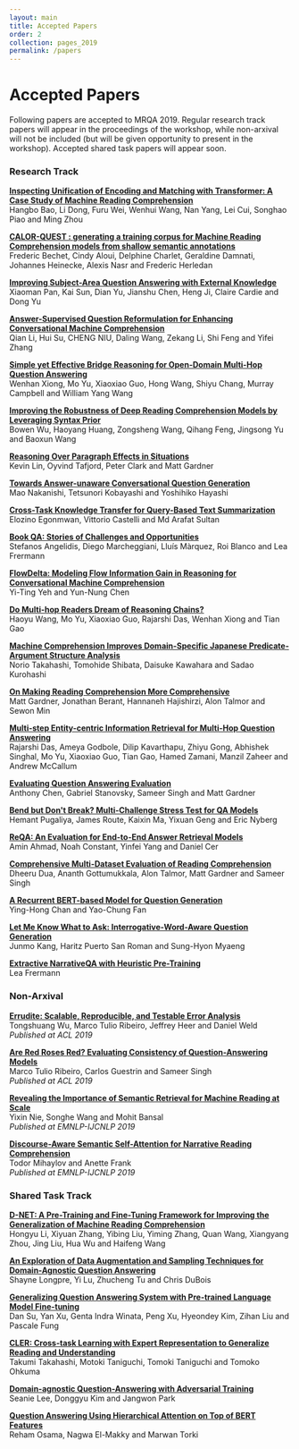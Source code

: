 ```yaml
---
layout: main
title: Accepted Papers
order: 2
collection: pages_2019
permalink: /papers
---
```

# Accepted Papers

Following papers are accepted to MRQA 2019.
Regular research track papers will appear in the proceedings of the workshop,
while non-arxival will not be included (but will be given opportunity to present in the workshop).
Accepted shared task papers will appear soon.

### Research Track

**[Inspecting Unification of Encoding and Matching with Transformer: A Case Study of Machine Reading Comprehension](/assets/papers/3_Paper.pdf)**<br>
Hangbo Bao, Li Dong, Furu Wei, Wenhui Wang, Nan Yang, Lei Cui, Songhao Piao and Ming Zhou


**[CALOR-QUEST : generating a training corpus for Machine Reading Comprehension models from shallow semantic annotations](/assets/papers/6_Paper.pdf)**<br>
Frederic Bechet, Cindy Aloui, Delphine Charlet, Geraldine Damnati, Johannes Heinecke, Alexis Nasr and Frederic Herledan


**[Improving Subject-Area Question Answering with External Knowledge](/assets/papers/14_Paper.pdf)**<br>
Xiaoman Pan, Kai Sun, Dian Yu, Jianshu Chen, Heng Ji, Claire Cardie and Dong Yu


**[Answer-Supervised Question Reformulation for Enhancing Conversational Machine Comprehension](/assets/papers/18_Paper.pdf)**<br>
Qian Li, Hui Su, CHENG NIU, Daling Wang, Zekang Li, Shi Feng and Yifei Zhang


**[Simple yet Effective Bridge Reasoning for Open-Domain Multi-Hop Question Answering](/assets/papers/19_Paper.pdf)**<br>
Wenhan Xiong, Mo Yu, Xiaoxiao Guo, Hong Wang, Shiyu Chang, Murray Campbell and William Yang Wang


**[Improving the Robustness of Deep Reading Comprehension Models by Leveraging Syntax Prior](/assets/papers/23_Paper.pdf)**<br>
Bowen Wu, Haoyang Huang, Zongsheng Wang, Qihang Feng, Jingsong Yu and Baoxun Wang


**[Reasoning Over Paragraph Effects in Situations](/assets/papers/25_Paper.pdf)**<br>
Kevin Lin, Oyvind Tafjord, Peter Clark and Matt Gardner


**[Towards Answer-unaware Conversational Question Generation](/assets/papers/26_Paper.pdf)**<br>
Mao Nakanishi, Tetsunori Kobayashi and Yoshihiko Hayashi


**[Cross-Task Knowledge Transfer for Query-Based Text Summarization](/assets/papers/28_Paper.pdf)**<br>
Elozino Egonmwan, Vittorio Castelli and Md Arafat Sultan


**[Book QA: Stories of Challenges and Opportunities](/assets/papers/29_Paper.pdf)**<br>
Stefanos Angelidis, Diego Marcheggiani, Lluís Màrquez, Roi Blanco and Lea Frermann


**[FlowDelta: Modeling Flow Information Gain in Reasoning for Conversational Machine Comprehension](/assets/papers/30_Paper.pdf)**<br>
Yi-Ting Yeh and Yun-Nung Chen


**[Do Multi-hop Readers Dream of Reasoning Chains?](/assets/papers/34_Paper.pdf)**<br>
Haoyu Wang, Mo Yu, Xiaoxiao Guo, Rajarshi Das, Wenhan Xiong and Tian Gao


**[Machine Comprehension Improves Domain-Specific Japanese Predicate-Argument Structure Analysis](/assets/papers/42_Paper.pdf)**<br>
Norio Takahashi, Tomohide Shibata, Daisuke Kawahara and Sadao Kurohashi


**[On Making Reading Comprehension More Comprehensive](/assets/papers/43_Paper.pdf)**<br>
Matt Gardner, Jonathan Berant, Hannaneh Hajishirzi, Alon Talmor and Sewon Min


**[Multi-step Entity-centric Information Retrieval for Multi-Hop Question Answering](/assets/papers/44_Paper.pdf)**<br>
Rajarshi Das, Ameya Godbole, Dilip Kavarthapu, Zhiyu Gong, Abhishek Singhal, Mo Yu, Xiaoxiao Guo, Tian Gao, Hamed Zamani, Manzil Zaheer and Andrew McCallum


**[Evaluating Question Answering Evaluation](/assets/papers/45_Paper.pdf)**<br>
Anthony Chen, Gabriel Stanovsky, Sameer Singh and Matt Gardner


**[Bend but Don't Break? Multi-Challenge Stress Test for QA Models](/assets/papers/46_Paper.pdf)**<br>
Hemant Pugaliya, James Route, Kaixin Ma, Yixuan Geng and Eric Nyberg


**[ReQA: An Evaluation for End-to-End Answer Retrieval Models](/assets/papers/47_Paper.pdf)**<br>
Amin Ahmad, Noah Constant, Yinfei Yang and Daniel Cer


**[Comprehensive Multi-Dataset Evaluation of Reading Comprehension](/assets/papers/48_Paper.pdf)**<br>
Dheeru Dua, Ananth Gottumukkala, Alon Talmor, Matt Gardner and Sameer Singh


**[A Recurrent BERT-based Model for Question Generation](/assets/papers/50_Paper.pdf)**<br>
Ying-Hong Chan and Yao-Chung Fan


**[Let Me Know What to Ask: Interrogative-Word-Aware Question Generation](/assets/papers/52_Paper.pdf)**<br>
Junmo Kang, Haritz Puerto San Roman and Sung-Hyon Myaeng


**[Extractive NarrativeQA with Heuristic Pre-Training](/assets/papers/59_Paper.pdf)**<br>
Lea Frermann


### Non-Arxival
**[Errudite: Scalable, Reproducible, and Testable Error Analysis](https://www.aclweb.org/anthology/P19-1073.pdf)**<br>
Tongshuang Wu, Marco Tulio Ribeiro, Jeffrey Heer and Daniel Weld<br>
*Published at ACL 2019*


**[Are Red Roses Red? Evaluating Consistency of Question-Answering Models](https://www.aclweb.org/anthology/P19-1621.pdf)**<br>
Marco Tulio Ribeiro, Carlos Guestrin and Sameer Singh<br>
*Published at ACL 2019*


**[Revealing the Importance of Semantic Retrieval for Machine Reading at Scale](https://arxiv.org/pdf/1909.08041.pdf)**<br>
Yixin Nie, Songhe Wang and Mohit Bansal<br>
*Published at EMNLP-IJCNLP 2019*



**[Discourse-Aware Semantic Self-Attention for Narrative Reading Comprehension](https://arxiv.org/pdf/1908.10721.pdf)**<br>
Todor Mihaylov and Anette Frank<br>
*Published at EMNLP-IJCNLP 2019*

### Shared Task Track
**[D-NET: A Pre-Training and Fine-Tuning Framework for Improving the Generalization of Machine Reading Comprehension](/assets/papers/64_Paper.pdf)**<br>
Hongyu Li, Xiyuan Zhang, Yibing Liu, Yiming Zhang, Quan Wang, Xiangyang Zhou, Jing Liu, Hua Wu and Haifeng Wang


**[An Exploration of Data Augmentation and Sampling Techniques for Domain-Agnostic Question Answering](/assets/papers/65_Paper.pdf)**<br>
Shayne Longpre, Yi Lu, Zhucheng Tu and Chris DuBois

**[Generalizing Question Answering System with Pre-trained Language Model Fine-tuning](/assets/papers/63_Paper.pdf)**<br>
Dan Su, Yan Xu, Genta Indra Winata, Peng Xu, Hyeondey Kim, Zihan Liu and Pascale Fung

**[CLER: Cross-task Learning with Expert Representation to Generalize Reading and Understanding](/assets/papers/60_Paper.pdf)**<br>
Takumi Takahashi, Motoki Taniguchi, Tomoki Taniguchi and Tomoko Ohkuma

**[Domain-agnostic Question-Answering with Adversarial Training](/assets/papers/62_Paper.pdf)**<br>
Seanie Lee, Donggyu Kim and Jangwon Park

**[Question Answering Using Hierarchical Attention on Top of BERT Features](/assets/papers/61_Paper.pdf)**<br>
Reham Osama, Nagwa El-Makky and Marwan Torki
